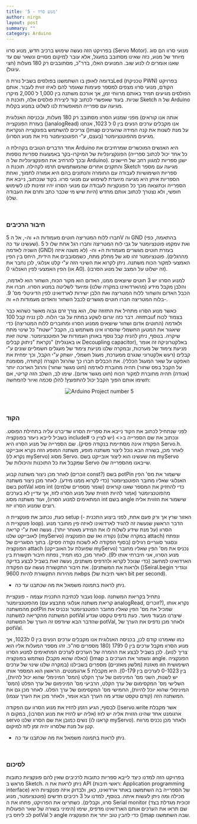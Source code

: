 ```yaml
---
title: '5 - מנוע סרוו'
author: nirgn
layout: post
summary: ""
category: Arduino
---
```

בפרויקט הזה נעשה שימוש ברכיב חדש, מנוע סרוו (Servo Motor). מנועי סרוו הם סוג מיוחד של מנוע, כזה שאינו מסתובב במעגל, אלא עובר למיקום מסויים ונשאר שם עד שאנו אומרים לו לנוע שוב. המנועים האלו, בדר"כ, מסתובבים רק 180 מעלות (חצי עיגול).

<!--more-->

בדומה לאופן בו השתמשנו בפולסים בשביל נורת הLed (טכניקת PWN) בפרויקט הקודם, מנועי סרוו מצפים למספר פעימות שאומר להם לאיזו זווית לעבור. אותם הפולסים מגיעים תמיד באותם מרווחי זמן, אך אורכם משתנה בין 1,000 ל 2,000 מיקרו שניות. בעוד שאפשרי לכתוב קוד ליצירת פולסים אלה, תוכנת ה Sketch של ה Arduino מגיעה עם ספרייה המאפשרת לנו לשלוט במנוע בקלות.

מפני שמנוע הסרוו מסתובב רק 180 מעלות, ובכניסה האנלוגית (אותה אנו קוראים בעזרת הפונקצייה ()analogRead) אנו מקבלים ערכים הנעים בין 0 ל 1023, אנחנו צריכים להשתמש בפונקצייה הנקראת ()map על מנת לשנות את קנה המידה שהערכים מגיעים מהפוטנציומטר (בעצם, ע"י הפוטנציומטר נזיז את מנוע הסרוו).

אחד הדברים הטובים בקהילת ה Arduino היא האנשים המוכשרים שמרחיבים את הפונקציונליות של המיקרו-בקר באמצעות ספריות נוספות (כל אחד יכול לכתוב ספרייה ובכך להרחיב את הפונקציונליות של ה Arduino). ישנן ספריות למגוון רחב של חיישנים והתקנים אחרים שהמשתמשים תרמו לקהילה. תוכנת ה Sketch מגיעה עם מספר ספריות השימושיות לעבודה עם החומרה והנתונים בהם היא אמורה לתמוך, ואחת הספריות איתן היא מגיעה מיועדת לשימוש עם מנועי סרוו. בקוד שנכתוב, נייבא את הספרייה וכתוצאה מכך כל הפונקציות לעבודה עם מנועי הסרוו יהיו זמינות לנו לשימוש חופשי, ולא נצטרך לכתוב אותם מחדש (היות שיש מי שכבר כתב ותרם את העבודה שלו).

&nbsp;

### חיבור הרכיבים

חברו ללוח המטריצה חוטים מעמודות ה+ וה-, אל ה 5V וה GND (בהתאמה, כפי שעשינו עד כה). מקמו פוטנציומטר על גבי לוח המטריצה וחברו רגל אחת שלו ל 5v ואת השניה לאדמה (GND) בעזרת חוטים מגשרים מעמודות ה+ וה- (לא משנה איזה מהרגלים). פוטנציומטר זהו סוג של מחלק מתח, כשמסובבים את הידית, היחס בין הפין האמצעי למקור הכוח משתנה. ניתן לקרוא את השינוי הזה ע"י קלט אנלוגי, לכן נחבר את הפין האמצעי לפין האנלוגי 0 (או A0). (זה ישלוט על המצב של מנוע הסרבו).

למנוע הסרוו יש 3 חוטים שיוצאים ממנו, האדום הוא מקור הכוח, השחור הוא לאדמה, והלבן מקבל מידע (מהארדואינו במקרה שלנו) ומיועד לשליטה במנוע הסרוו. חברו את הכבל האדום והשחור ללוח המטריצה ואת הלבן ישירות לארדואינו לפין הדיגיטלי מס' 9. בלוח המטריצה חברו חוטים מגשרים לכבל השחור והאדום מעמודות ה+ וה-.

כאשר מנוע הסרוו מתחיל את התזוזה שלו, הוא צורך זרם גבוה מאשר כשהוא כבר בתזוזה. דבר כזה יגרום לשקע במתח על גבי הלוח. לכן נניח קבל 100uf בצמוד לכוח ולאדמה (החוטים אדום ושחור שיוצאים ממנוע הסרוו ומחוברים ללוח המטריצה) כדי שיאגור את המטען החשמלי שהסרוו אינו משתמש בו, הקבל "ישטח" כל שינוי מתח שיקרה. בנוסף, ניתן להניח קבל נוסף באותן העמודות של הפוטנציומטר. שיטה זאת נקראת "ניתוק קבלים" (או באנגלית Decoupling capacitor), באלקטרוניקה זה אומר מניעת צימוד של מערכות, ובמקרה שלנו מניעת צימוד של מעגלים חשמליים שונים ע"י קבלים (רעש אלקטרוני שנגרם ממערכת, מעגל חשמלי, יושתק ע"י הקבל, וכך יפחית את האפקט על שאר המעגל הכללי). את הכבלים חברו כך שהרגל הקצרה (קתודה, מסומנת על הקבל בפס שחור) תהיה מחוברת לאדמה (חוט מגשר שחור) והרגל הארוכה יותר (אנודה) תהיה מחוברת למקור הכוח (חוט מגשר אדום). שימו לב, השלב הזה קריטי, אם תשימו אותם הפוך הקבל יכול להתפוצץ!
להלן סכמה ואיור להמחשה:

<div style="text-align: center;">
  <img src="/images/posts/arduino-5/Arduino_Project_num5.png" alt="Arduino Project number 5">
</div>

&nbsp;

### הקוד

לפני שנתחיל לכתוב את הקוד נייבא את ספריית הסרוו שדיברנו עליה בתחילת הפוסט. בשביל לייבא ניעזר בפונקציה include# ונכתוב את שם הספרייה ב<> (יש לציין כי הפקודה אינה מסתיימת בנקודה פסיק). שם הספרייה של מנוע הסרוו היא Servo.h. לאחר מכן, בשורה הבא נוכל ליצור משתנה מופע, משתנה המופע הזה נקרא אובייקט (נקרא לו myServo) מסוג Servo. מה שעשינו הוא ליצור אובייקט בשם myServo שמקבל את כל התוכנות והיכולות של Servo שייבאנו מהספרייה שלו.


לאחר מכן ניצור משתנה קבוע (זוכרים const?) בשם potPin שישמור את מס' הפין האנלוגי שאליו מחובר הפוטנציומטר (כדי לקרוא ממנו מידע). לאחר מכן ניצור משתנה בשם potVal מסוג int (שומר מספרים שלמים) כדי להחזיק את המספר שאנו קוראים מהפוטנציומטר (אמור להיות הזווית שעל מנוע הסרוו לזוז, אך עדיין לא בערכים המתאימים למנוע הסרוו), ועוד משתנה מסוג int בשם angle שישמור את הזווית אליה רוצים שמנוע הסרוו יזוז.

כעת, נכתוב את פונקציית ה setup (האזור שרץ אך ורק פעם אחת, לפני ביצוע התכנית - פונקציית ה loop). הדבר הראשון שנעשה זה להגיד לארדואינו לאיזה פין מחובר מנוע הסרוו (על מנת שידע לשלוח לו את המידע מאוחר יותר). נעשה זאת ע"י קריאה לאובייקט שלנו (myServo) נקודה ואז שם הפונקציה (במקרה שלנו attach) ונפתח ונסגור סוגריים רגילים (בסוף הפקודה לא לשכוח נקודה פסיק). בתוך הסוגריים של הפונקציה attach (שפועלת על האובייקט myServo) נכניס את מס' הפין שאליו מחובר מנוע הסרוו, אני חיברתי אותו ל9). לאחר מכן, כמו תמיד, נפתח חיבור תקשורת בין הארדואינו למחשב (כדי שנוכל לקרוא ולהדפיס משתנים, נעשה זאת בשביל לבצע בדיקה ולראות את המשתנים). את חיבור התקשורת נעשה עם הפקודה ()Seiral.begin ונגדיר את מהירות התקשורת להיות 9600bps (ראשי תיבות של bit per second).
* ניתן לראות בתמונה משמאל את מה שכתבנו עד כה.


נעבור לכתיבת התכנית עצמה - פונקציית loop. נתחיל בקריאת המשתנה מהפוטנציומטר (קריאת משתנה אנלוגי מתבצע עם analogRead, זוכרים?), נקרא אותו מהמשתנה potPin שמכיל את מס' הפין שאליו מחובר הפוטנציומטר ונכניס את המשתנה מהקריאה למשתנה potVal שיצרנו מבעוד מועד. כעת נדפיס טקסט שנדע שהדבר הבא שיודפס זה הערך של המשתנה potVal, ולאחר מכן נדפיס את הערך של potVal.


כמו שאמרנו קודם לכן, בכניסה האנלוגית אנו מקבלים ערכים הנעים בין 0 ל1023, אך מנוע הסרוו מקבל ערכים בין 0 ל179 (180 מספרים סה"כ. זהו מספר המעלות אליו הוא צריך לנוע). לכן בשביל לבצע את ההמרה של הערכים לערכים המתאימים למנוע הסרוו (כאלה שהוא מקבל) נשתמש בפונקציה ()map ונשמור את הערכים ב angle. הפונקציה השימושית הזו מאזנת (מלשון מאזניים) מספרים בשבילנו (במקרה שלנו שינוי של ערכים בין 0-1023 לערכים בין 0-179). היא מקבלת 5 ארגומנטים. הראשון הוא המספר אותו יש לשנות, השני מס' המינימום של ערך הקלט (המס' המינימלי שהוא יכול להיות), השלישי מס' המקסימום של ערך הקלט, הרביעי מס' המינימום של ערך הפלט (המס' המינימלי שהוא יוכל להיות), החמישי מס' המקסימום של ערך הפלט. לאחר מכן גם את המשתנה הזה (קודם טקסט שנדע מה הערך הבא אומר, ולאחר מכן את הערך עצמו).

לבסוף, הגיע הזמן להזיז את מנוע הסרוו עם הפקודה ()servo.write אשר מקבלת ארגומנט אחד שהינו הזווית אליה יש לזוז (אליה יש להזיז את מנוע הסרבו), במקום ה servo נשים כמובן את שם הסרוו שלנו (קראנו לו myServo). ולאחר מכן נכניס מרווח קטן על מנת שלסרוו יהיה זמן לזוז למיקום.
* ניתן לראות בתמונה משמאל את מה שכתבנו עד כה.

&nbsp;

### לסיכום

בפרויקט הזה למדנו כיצד לייבא ספריות כתובות לרכיבים שאין להם פונקציות כתובות מראש ב Sketch. ניתן לראות את ה API (ראשי תיבות: Application programming interface) של הספרייה בה השתמשנו באתר ארדואינו, כאן, ולבדוק איזה פונקציות היא מכילה ומה ניתן לעשות איתה. בנוסף, למדנו על 3 רכיבים חדשים (פוטנציומטר, מנוע סרוו, וקבלים). כשתריצו את הפרויקט, פתחו את ה Serial monitor (זכוכית מגדלת בצד הימיני בשורה של שאר הפעולות) שם תראו את הערכים אותם הארדואינו מדפיס, שימו לב ליחס בין potVal ל angle כדי להבין טוב יותר את הפונקציה ()map שבה השתמשנו.
